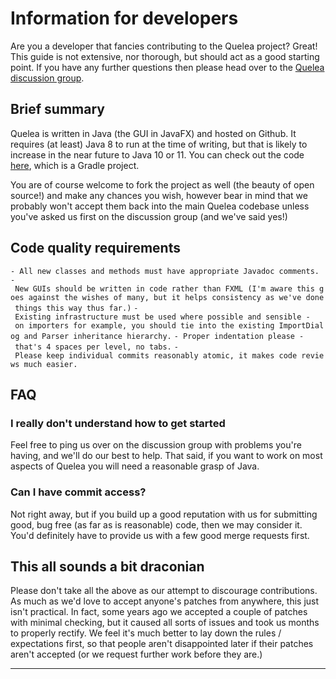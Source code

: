 # Information for developers

Are you a developer that fancies contributing to the Quelea project?
Great\! This guide is not extensive, nor thorough, but should act as a
good starting point. If you have any further questions then please head
over to the [Quelea discussion
group](https://quelea.discourse.group/).

## Brief summary

Quelea is written in Java (the GUI in JavaFX) and hosted on Github. It
requires (at least) Java 8 to run at the time of writing, but that is
likely to increase in the near future to Java 10 or 11. You can check
out the code [here](https://github.com/quelea-projection/Quelea), which
is a Gradle project.

You are of course welcome to fork the project as well (the beauty of
open source\!) and make any chances you wish, however bear in mind that
we probably won't accept them back into the main Quelea codebase unless
you've asked us first on the discussion group (and we've said
yes\!)

## Code quality requirements

`- All new classes and methods must have appropriate Javadoc comments.`
`- New GUIs should be written in code rather than FXML (I'm aware this goes against the wishes of many, but it helps consistency as we've done things this way thus far.)`
`- Existing infrastructure must be used where possible and sensible - on importers for example, you should tie into the existing ImportDialog and Parser inheritance hierarchy.`
`- Proper indentation please - that's 4 spaces per level, no tabs.`
`- Please keep individual commits reasonably atomic, it makes code reviews much easier.`

## FAQ

### I really don't understand how to get started

Feel free to ping us over on the discussion group with problems you're
having, and we'll do our best to help. That said, if you want to work on
most aspects of Quelea you will need a reasonable grasp of Java.

### Can I have commit access?

Not right away, but if you build up a good reputation with us for
submitting good, bug free (as far as is reasonable) code, then we may
consider it. You'd definitely have to provide us with a few good merge
requests first.

## This all sounds a bit draconian

Please don't take all the above as our attempt to discourage contributions. As much as we'd love to accept anyone's patches from anywhere, this just isn't practical. In fact, some years ago we accepted a couple of patches with minimal checking, but it caused all sorts of issues and took us months to properly rectify. We feel it's much better to lay down the rules / expectations first, so that people aren't disappointed later if their patches aren't accepted (or we request further work before they are.)

---
